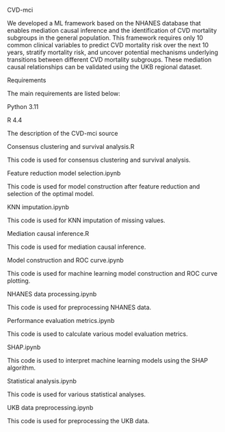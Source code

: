 CVD-mci

We developed a ML framework based on the NHANES database that enables mediation causal inference and the identification of CVD mortality subgroups in the general population. This framework requires only 10 common clinical variables to predict CVD mortality risk over the next 10 years, stratify mortality risk, and uncover potential mechanisms underlying transitions between different CVD mortality subgroups. These mediation causal relationships can be validated using the UKB regional dataset. 

Requirements

The main requirements are listed below:

Python 3.11

R 4.4

The description of the CVD-mci source

Consensus clustering and survival analysis.R

This code is used for consensus clustering and survival analysis.

Feature reduction model selection.ipynb

This code is used for model construction after feature reduction and selection of the optimal model.

KNN imputation.ipynb

This code is used for KNN imputation of missing values.

Mediation causal inference.R

This code is used for mediation causal inference.

Model construction and ROC curve.ipynb

This code is used for machine learning model construction and ROC curve plotting.

NHANES data processing.ipynb

This code is used for preprocessing NHANES data.

Performance evaluation metrics.ipynb

This code is used to calculate various model evaluation metrics.

SHAP.ipynb

This code is used to interpret machine learning models using the SHAP algorithm.

Statistical analysis.ipynb

This code is used for various statistical analyses.

UKB data preprocessing.ipynb

This code is used for preprocessing the UKB data.

